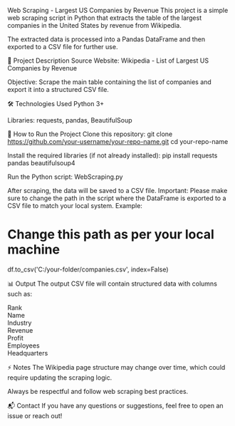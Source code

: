 Web Scraping - Largest US Companies by Revenue
This project is a simple web scraping script in Python that extracts the table of the largest companies in the United States by revenue from Wikipedia.

The extracted data is processed into a Pandas DataFrame and then exported to a CSV file for further use.

📄 Project Description
Source Website: Wikipedia - List of Largest US Companies by Revenue

Objective: Scrape the main table containing the list of companies and export it into a structured CSV file.

🛠️ Technologies Used
Python 3+

Libraries: requests, pandas, BeautifulSoup

🚀 How to Run the Project
Clone this repository:
git clone https://github.com/your-username/your-repo-name.git
cd your-repo-name

Install the required libraries (if not already installed):
pip install requests pandas beautifulsoup4


Run the Python script:
WebScraping.py

After scraping, the data will be saved to a CSV file.
Important:
Please make sure to change the path in the script where the DataFrame is exported to a CSV file to match your local system.
Example:
# Change this path as per your local machine
df.to_csv('C:/your-folder/companies.csv', index=False)


📊 Output
The output CSV file will contain structured data with columns such as:

Rank  
Name  
Industry  
Revenue  
Profit  
Employees  
Headquarters


⚡ Notes
The Wikipedia page structure may change over time, which could require updating the scraping logic.

Always be respectful and follow web scraping best practices.

📬 Contact
If you have any questions or suggestions, feel free to open an issue or reach out!
